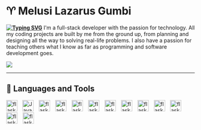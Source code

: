 # ♈ Melusi Lazarus Gumbi

**[![Typing SVG](https://readme-typing-svg.demolab.com?font=Tahoma+Code&pause=1000&color=F7E21D&width=435&lines=Full-Stack+Developer;App+Developer;Tech+Enthusiast;Creative+Coder;Always+Learning)](https://git.io/typing-svg)**
I'm a full-stack developer with the passion for technology. All my coding projects are built by me from the ground up, from planning and designing all the way to solving real-life problems. I also have a passion for teaching others what I know as far as programming and software development goes.

<a href='mailto:gumbimelusi2@gmail.com'><img src='https://custom-icon-badges.demolab.com/badge/-gumbimelusi2@gmail.com-yellow?style=for-the-badge&logo=mention&logoColor=white'/></a>

---
## 🧰 Languages and Tools
<p>
<a href="#"><img  alt="Java" width="30px" style="padding-right:10px;" src="https://cdn.jsdelivr.net/gh/devicons/devicon/icons/python/python-plain.svg"/></a>
<a href="#"><img align="left" alt="flask" width="30px" style="padding-right:10px;" src="https://cdn.jsdelivr.net/gh/devicons/devicon/icons/flask/flask-original.svg"/></a>
<a href="#"><img  alt="flask" width="30px" style="padding-right:10px;" src="https://cdn.jsdelivr.net/gh/devicons/devicon/icons/flutter/flutter-plain.svg"/></a>
<a href="#"><img  alt="flask" width="30px" style="padding-right:10px;" src="https://cdn.jsdelivr.net/gh/devicons/devicon/icons/html5/html5-plain.svg"/></a>
<a href="#"><img  alt="flask" width="30px" style="padding-right:10px;" src="https://cdn.jsdelivr.net/gh/devicons/devicon/icons/css3/css3-plain.svg"/></a>
<a href="#"><img  alt="flask" width="30px" style="padding-right:10px;" src="https://cdn.jsdelivr.net/gh/devicons/devicon/icons/react/react-original.svg"/></a>
<a href="#"><img  alt="flask" width="30px" style="padding-right:10px;" src="https://cdn.jsdelivr.net/gh/devicons/devicon/icons/javascript/javascript-plain.svg"/></a>
<a href="#"><img  alt="flask" width="30px" style="padding-right:10px;" src="https://cdn.jsdelivr.net/gh/devicons/devicon/icons/git/git-original.svg"/></a>
<a href="#"><img  alt="flask" width="30px" style="padding-right:10px;" src="https://cdn.jsdelivr.net/gh/devicons/devicon/icons/linux/linux-original.svg"/></a>
<a href="#"><img  alt="flask" width="30px" style="padding-right:10px;" src="https://cdn.jsdelivr.net/gh/devicons/devicon/icons/selenium/selenium-original.svg"/></a>
<a href="#"><img  alt="flask" width="30px" style="padding-right:10px;" src="https://cdn.jsdelivr.net/gh/devicons/devicon/icons/github/github-original.svg"/></a>
<a href="#"><img  alt="flask" width="30px" style="padding-right:10px;" src="https://cdn.jsdelivr.net/gh/devicons/devicon/icons/illustrator/illustrator-plain.svg"/></a>
<a href="#"><img  alt="flask" width="30px" style="padding-right:10px;" src="https://cdn.jsdelivr.net/gh/devicons/devicon/icons/windows8/windows8-original.svg"/></a>
</p>
<br />

#
<!---
lazarus-gumbi/lazarus-gumbi is a ✨ special ✨ repository because its `README.md` (this file) appears on your GitHub profile.
You can click the Preview link to take a look at your changes.
--->
